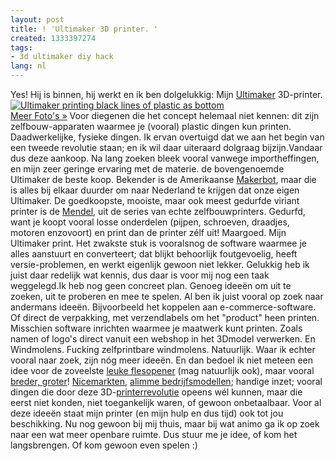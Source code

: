 ```yaml
---
layout: post
title: ! 'Ultimaker 3D printer. '
created: 1333397274
tags:
- 3d ultimaker diy hack
lang: nl
---
```

Yes! Hij is binnen, hij werkt en ik ben dolgelukkig: Mijn [Ultimaker](https://shop.ultimaker.com/) 3D-printer.[![Ultimaker printing black lines of plastic as bottom](http://berkes.openphoto.me/photo/12/create/68f27/600x950.jpg "Ultimaker in actie")<br />Meer Foto's »](http://berkes.openphoto.me/photos/tags-ultimaker/list?size=440x292xCR) Voor diegenen die het concept helemaal niet kennen: dit zijn zelfbouw-apparaten waarmee je (vooral) plastic dingen kun printen. Daadwerkelijke, fysieke dingen. Ik ervan overtuigd dat we aan het begin van een tweede revolutie staan; en ik wil daar uiteraard dolgraag bijzijn.<!--break-->Vandaar dus deze aankoop. Na lang zoeken bleek vooral vanwege importheffingen, en mijn zeer geringe ervaring met de materie. de bovengenoemde Ultimaker de beste koop. Bekender is de Amerikaanse [Makerbot](http://store.makerbot.com/), maar die is alles bij elkaar duurder om naar Nederland te krijgen dat onze eigen Ultimaker. De goedkoopste, mooiste, maar ook meest gedurfde viriant printer is de [Mendel](http://reprap.org/wiki/Mendel), uit de series van echte zelfbouwprinters. Gedurfd, want je koopt vooral losse onderdelen (pijpen, schroeven, draadjes, motoren enzovoort) en print dan de printer zélf uit! Maargoed. Mijn Ultimaker print. Het zwakste stuk is vooralsnog de software waarmee je alles aanstuurt en converteert; dat blijkt behoorlijk foutgevoelig, heeft versie-problemen, en werkt eigenlijk gewoon niet lekker. Gelukkig heb ik juist daar redelijk wat kennis, dus daar is voor mij nog een taak weggelegd.Ik heb nog geen concreet plan. Genoeg ideeën om uit te zoeken, uit te proberen en mee te spelen. Al ben ik juist vooral op zoek naar andermans ideeën. Bijvoorbeeld het koppelen aan e-commerce-software. Of direct de verpakking, met verzendlabels om het "product" heen printen. Misschien software inrichten waarmee je maatwerk kunt printen. Zoals namen of logo's direct vanuit een webshop in het 3Dmodel verwerken. En Windmolens. Fucking zelfprintbare windmolens. Natuurlijk. Waar ik echter vooral naar zoek, zijn nóg meer ideeën. En dan bedoel ik niet meteen een idee voor de zoveelste [leuke flesopener](http://www.thingiverse.com/search?q=opener) (mag natuurlijk ook), maar vooral [breder, groter](http://vimeo.com/16106427)! [Nicemarkten](http://artinfo.com/news/story/761597/redesigning-reality-how-3-d-printing-is-shaping-the-future-of-art-engineering-and-everything-else), [alimme bedrijfsmodellen](http://www.thingiverse.com/search?q=opener); handige inzet; vooral dingen die door deze 3D-[printerrevolutie](http://tpb.piratenpartij.nl/browse/605) opeens wél kunnen, maar die eerst niet konden, niet toegankelijk waren, of gewoon onbetaalbaar. Voor al deze ideeën staat mijn printer (en mijn hulp en dus tijd) ook tot jou beschikking. Nu nog gewoon bij mij thuis, maar bij wat animo ga ik op zoek naar een wat meer openbare ruimte. Dus stuur me je idee, of kom het langsbrengen. Of kom gewoon even spelen :)
